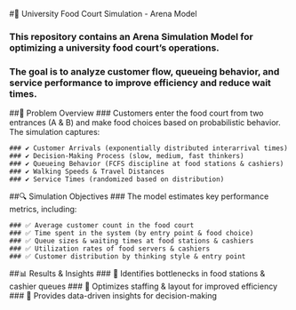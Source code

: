 #🎯 University Food Court Simulation - Arena Model
   ### This repository contains an Arena Simulation Model for optimizing a university food court’s operations. 
   ### The goal is to analyze customer flow, queueing behavior, and service performance to improve efficiency and reduce wait times.

##🚀 Problem Overview
    ### Customers enter the food court from two entrances (A & B) and make food choices based on probabilistic behavior. The simulation captures:

    ### ✔️ Customer Arrivals (exponentially distributed interarrival times)
    ### ✔️ Decision-Making Process (slow, medium, fast thinkers)
    ### ✔️ Queueing Behavior (FCFS discipline at food stations & cashiers)
    ### ✔️ Walking Speeds & Travel Distances
    ### ✔️ Service Times (randomized based on distribution)

##🔍 Simulation Objectives
    ### The model estimates key performance metrics, including:

    ### ✅ Average customer count in the food court
    ### ✅ Time spent in the system (by entry point & food choice)
    ### ✅ Queue sizes & waiting times at food stations & cashiers
    ### ✅ Utilization rates of food servers & cashiers
    ### ✅ Customer distribution by thinking style & entry point

##📊 Results & Insights
    ### 📌 Identifies bottlenecks in food stations & cashier queues
    ### 📌 Optimizes staffing & layout for improved efficiency
    ### 📌 Provides data-driven insights for decision-making
